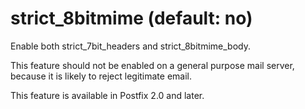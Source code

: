 # strict_8bitmime (default: no)

Enable both strict\_7bit\_headers and strict\_8bitmime\_body.




This feature should not be enabled on a general purpose mail server,
because it is likely to reject legitimate email.




This feature is available in Postfix 2.0 and later.



